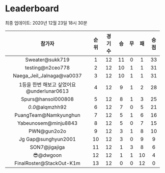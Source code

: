 # Leaderboard
최종 업데이트: 2020년 12월 23일 18시 30분




| 참가자 | 순위 | 경기수 | 승 | 무 | 패 | 승점 |
|:---:|:---:|:---:|:---:|:---:|:---:|:---:|
| Sweater@sukk719 | 1 | 12 | 11 | 0 | 1 | 33 |
| testing@n2ceo778 | 2 | 12 | 10 | 1 | 1 | 31 |
| Naega_Jeil_Jalnaga@va0037 | 3 | 12 | 10 | 1 | 1 | 31 |
| 1등을 한번 해보고 싶었어요@underlunar0613 | 4 | 12 | 9 | 1 | 2 | 28 |
| Spurs@hansol000808 | 5 | 12 | 8 | 1 | 3 | 25 |
| _0.0_@alqmzhh92 | 6 | 12 | 7 | 0 | 5 | 21 |
| PuangTeam@Namkyunghun | 7 | 12 | 5 | 1 | 6 | 16 |
| Yabeunosem@minju8843 | 8 | 12 | 5 | 0 | 7 | 15 |
| PWN@gun2o2o | 9 | 12 | 3 | 1 | 8 | 10 |
| Jg Gap@sunghyun2001 | 10 | 12 | 3 | 0 | 9 | 9 |
| SON7@jigajiga | 11 | 12 | 1 | 3 | 8 | 6 |
| 😎@dwgoon | 12 | 12 | 1 | 1 | 10 | 4 |
| FinalRoster@StackOut-K1m | 13 | 12 | 0 | 0 | 12 | 0 |